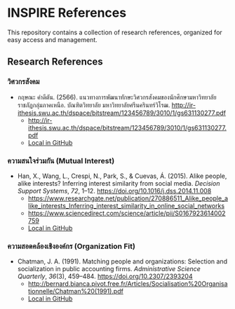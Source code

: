 # INSPIRE References
This repository contains a collection of research references, organized for easy access and management.

## Research References
### วิศวกรสังคม
- กฤษณะ คำดีตัน. (2566). แนวทางการพัฒนาทักษะวิศวกรสังคมของนักศึกษามหาวิทยาลัยราชภัฏกลุ่มภาคเหนือ. บัณฑิตวิทยาลัย มหาวิทยาลัยศรีนครินทร์วิโรฒ. http://ir-ithesis.swu.ac.th/dspace/bitstream/123456789/3010/1/gs631130277.pdf
    - http://ir-ithesis.swu.ac.th/dspace/bitstream/123456789/3010/1/gs631130277.pdf
    - [Local in GitHub](Documents/gs631130277.pdf)

### ความสนใจร่วมกัน (Mutual Interest)
- Han, X., Wang, L., Crespi, N., Park, S., & Cuevas, Á. (2015). Alike people, alike interests? Inferring interest similarity from social media. *Decision Support Systems*, *72*, 1–12. https://doi.org/10.1016/j.dss.2014.11.008
    - https://www.researchgate.net/publication/270886511_Alike_people_alike_interests_Inferring_interest_similarity_in_online_social_networks
    - https://www.sciencedirect.com/science/article/pii/S0167923614002759
    - [Local in GitHub](Documents/1-s2.0-S0167923614002759-main.pdf)

### ความสอดคล้องเชิงองค์กร (Organization Fit)
- Chatman, J. A. (1991). Matching people and organizations: Selection and socialization in public accounting firms. *Administrative Science Quarterly*, *36*(3), 459–484. https://doi.org/10.2307/2393204
    - http://bernard.bianca.pivot.free.fr/Articles/Socialisation%20Organisationnelle/Chatman%20(1991).pdf
    - [Local in GitHub](Documents/Chatman_1991.pdf)
